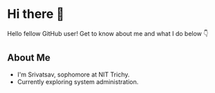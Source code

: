 # Hi there 👋
Hello fellow GitHub user! Get to know about me and what I do below 👇

## About Me
- I'm Srivatsav, sophomore at NIT Trichy.
- Currently exploring system administration.
